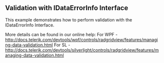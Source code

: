 ## Validation with IDataErrorInfo Interface
This example demonstrates how to perform validation with the IDataErrorInfo Interface.

More details can be found in our online help:
For WPF - http://docs.telerik.com/devtools/wpf/controls/radgridview/features/managing-data-validation.html
For SL - http://docs.telerik.com/devtools/silverlight/controls/radgridview/features/managing-data-validation.html